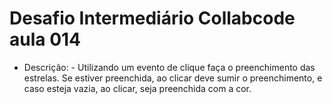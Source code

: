 # Desafio Intermediário Collabcode aula 014

- Descrição:
      - Utilizando um evento de clique faça o preenchimento das estrelas. Se estiver preenchida, ao clicar deve sumir o preenchimento, e caso esteja vazia, ao clicar, seja preenchida com a cor.